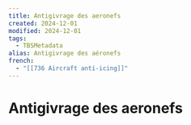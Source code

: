 ```yaml
---
title: Antigivrage des aeronefs
created: 2024-12-01
modified: 2024-12-01
tags:
  - TBSMetadata
alias: Antigivrage des aéronefs
french:
  - "[[736 Aircraft anti-icing]]"
---
```

# Antigivrage des aeronefs
